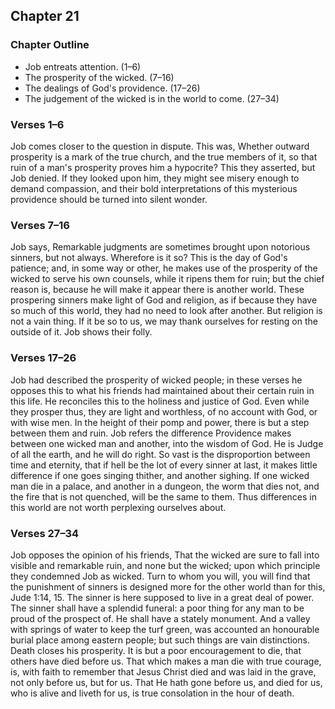 ## Chapter 21

### Chapter Outline

- Job entreats attention. (1–6)
- The prosperity of the wicked. (7–16)
- The dealings of God's providence. (17–26)
- The judgement of the wicked is in the world to come. (27–34)

### Verses 1–6

Job comes closer to the question in dispute. This was, Whether outward prosperity is a mark of the true church, and the true members of it, so that ruin of a man's prosperity proves him a hypocrite? This they asserted, but Job denied. If they looked upon him, they might see misery enough to demand compassion, and their bold interpretations of this mysterious providence should be turned into silent wonder.

### Verses 7–16

Job says, Remarkable judgments are sometimes brought upon notorious sinners, but not always. Wherefore is it so? This is the day of God's patience; and, in some way or other, he makes use of the prosperity of the wicked to serve his own counsels, while it ripens them for ruin; but the chief reason is, because he will make it appear there is another world. These prospering sinners make light of God and religion, as if because they have so much of this world, they had no need to look after another. But religion is not a vain thing. If it be so to us, we may thank ourselves for resting on the outside of it. Job shows their folly.

### Verses 17–26

Job had described the prosperity of wicked people; in these verses he opposes this to what his friends had maintained about their certain ruin in this life. He reconciles this to the holiness and justice of God. Even while they prosper thus, they are light and worthless, of no account with God, or with wise men. In the height of their pomp and power, there is but a step between them and ruin. Job refers the difference Providence makes between one wicked man and another, into the wisdom of God. He is Judge of all the earth, and he will do right. So vast is the disproportion between time and eternity, that if hell be the lot of every sinner at last, it makes little difference if one goes singing thither, and another sighing. If one wicked man die in a palace, and another in a dungeon, the worm that dies not, and the fire that is not quenched, will be the same to them. Thus differences in this world are not worth perplexing ourselves about.

### Verses 27–34

Job opposes the opinion of his friends, That the wicked are sure to fall into visible and remarkable ruin, and none but the wicked; upon which principle they condemned Job as wicked. Turn to whom you will, you will find that the punishment of sinners is designed more for the other world than for this, Jude 1:14, 15. The sinner is here supposed to live in a great deal of power. The sinner shall have a splendid funeral: a poor thing for any man to be proud of the prospect of. He shall have a stately monument. And a valley with springs of water to keep the turf green, was accounted an honourable burial place among eastern people; but such things are vain distinctions. Death closes his prosperity. It is but a poor encouragement to die, that others have died before us. That which makes a man die with true courage, is, with faith to remember that Jesus Christ died and was laid in the grave, not only before us, but for us. That He hath gone before us, and died for us, who is alive and liveth for us, is true consolation in the hour of death.

